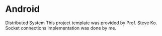 # Android
Distributed System 
This project template was provided by Prof. Steve Ko. Socket connections implementation was done by me.
